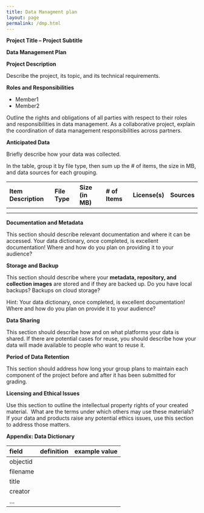 ```yaml
---
title: Data Managment plan
layout: page
permalink: /dmp.html
---
```


**Project Title – Project Subtitle**

**Data Management Plan**

**Project Description**

Describe the project, its topic, and its technical requirements. 

**Roles and Responsibilities**

* Member1  
* Member2

Outline the rights and obligations of all parties with respect to their roles and responsibilities in data management. As a collaborative project, explain the coordination of data management responsibilities across partners.

**Anticipated Data**

Briefly describe how your data was collected.

In the table, group it by file type, then sum up the \# of items, the size in MB, and data sources for each grouping.

| Item Description | File Type | Size (in MB) | \# of Items | License(s) | Sources |
| :---- | :---- | :---- | :---- | :---- | :---- |
|  |  |  |  |  |  |
|  |  |  |  |  |  |

**Documentation and Metadata**

This section should describe relevant documentation and where it can be accessed. Your data dictionary, once completed, is excellent documentation\! Where and how do you plan on providing it to your audience?

**Storage and Backup**

This section should describe where your **metadata, repository, and collection images** are stored and if they are backed up. Do you have local backups? Backups on cloud storage? 

Hint: Your data dictionary, once completed, is excellent documentation\! Where and how do you plan on provide it to your audience?

**Data Sharing**

This section should describe how and on what platforms your data is shared. If there are potential cases for reuse, you should describe how your data will made available to people who want to reuse it.

**Period of Data Retention**

This section should address how long your group plans to maintain each component of the project before and after it has been submitted for grading.

**Licensing and Ethical Issues**

Use this section to outline the intellectual property rights of your created material.  What are the terms under which others may use these materials? If your data and products raise any potential ethics issues, use this section to address those matters.

**Appendix: Data Dictionary**

| field | definition | example value |
| :---- | :---- | :---- |
| objectid |  |  |
| filename |  |  |
| title |  |  |
| creator |  |  |
| … |  |  |

